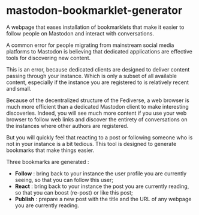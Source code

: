 # mastodon-bookmarklet-generator
A webpage that eases installation of bookmarklets that make it easier to follow people on Mastodon and interact with conversations.

A common error for people migrating from mainstream social media platforms to Mastodon is believing that dedicated applications are effective tools for discovering new content.

This is an error, because dedicated clients are designed to deliver content passing through your instance. Which is only a subset of all available content, especially if the instance you are registered to is relatively recent and small.

Because of the decentralized structure of the Fediverse, a web browser is much more efficient than a dedicated Mastodon client to make interesting discoveries. Indeed, you will see much more content if you use your web browser to follow web links and discover the entirety of conversations on the instances where other authors are registered.

But you will quickly feel that reacting to a post or following someone who is not in your instance is a bit tedious. This tool is designed to generate bookmarks that make things easier.

Three bookmarks are generated :

- __Follow__ : bring back to your instance the user profile you are currently seeing, so that you can follow this user;
- __React__ : bring back to your instance the post you are currently reading, so that you can boost (re-post) or like this post;
- __Publish__ : prepare a new post with the title and the URL of any webpage you are currently reading.

